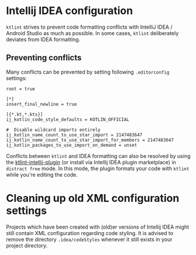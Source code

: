 # Intellij IDEA configuration

`ktlint` strives to prevent code formatting conflicts with IntelliJ IDEA / Android Studio as much as possible. In some cases, `ktlint` deliberately deviates from IDEA formatting.

## Preventing conflicts

Many conflicts can be prevented by setting following `.editorconfig` settings:
```
root = true

[*]
insert_final_newline = true

[{*.kt,*.kts}]
ij_kotlin_code_style_defaults = KOTLIN_OFFICIAL

#  Disable wildcard imports entirely
ij_kotlin_name_count_to_use_star_import = 2147483647
ij_kotlin_name_count_to_use_star_import_for_members = 2147483647
ij_kotlin_packages_to_use_import_on_demand = unset
```

Conflicts between `ktlint` and IDEA formatting can also be resolved by using the [ktlint-intellij-plugin](https://plugins.jetbrains.com/plugin/15057-ktlint) (or install via Intellij IDEA plugin marketplace) in `distract free` mode. In this mode, the plugin formats your code with `ktlint` while you're editing the code.
 
# Cleaning up old XML configuration settings

Projects which have been created with (old)er versions of Intellij IDEA might still contain XML configuration regarding code styling. It is advised to remove the directory `.idea/codeStyles` whenever it still exists in your project directory.
